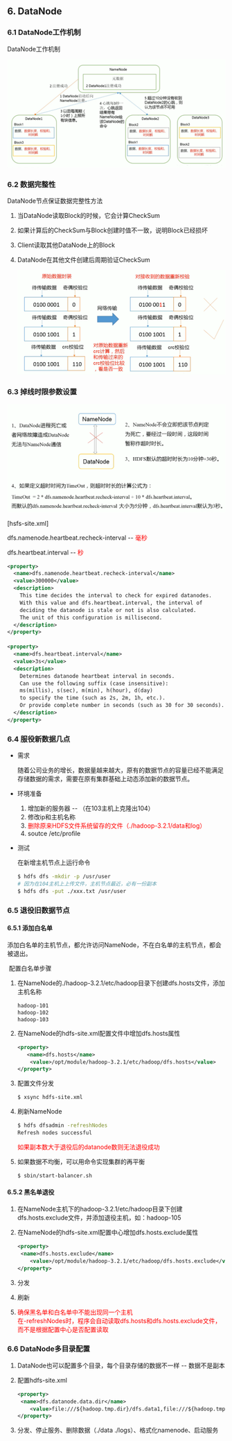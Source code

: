 ## 6. DataNode

### 6.1 DataNode工作机制

DataNode工作机制

![DataNode工作机制](./res/DataNode工作机制.png)

### 6.2 数据完整性

DataNode节点保证数据完整性方法

1. 当DataNode读取Block的时候，它会计算CheckSum

2. 如果计算后的CheckSum与Block创建时值不一致，说明Block已经损坏

3. Client读取其他DataNode上的Block

4. DataNode在其他文件创建后周期验证CheckSum

   ![数据完整性](./res/数据完整性.png)

### 6.3 掉线时限参数设置

 ![DataNode掉线时限参数设置](./res/DataNode掉线时限参数设置.png)

[hsfs-site.xml] 

dfs.namenode.heartbeat.recheck-interval -- <font color="red">毫秒</font>

dfs.heartbeat.interval -- <font color="red">秒</font>

```xml
<property>
  <name>dfs.namenode.heartbeat.recheck-interval</name>
  <value>300000</value>
  <description>
    This time decides the interval to check for expired datanodes.
    With this value and dfs.heartbeat.interval, the interval of
    deciding the datanode is stale or not is also calculated.
    The unit of this configuration is millisecond.
  </description>
</property>

<property>
  <name>dfs.heartbeat.interval</name>
  <value>3s</value>
  <description>
    Determines datanode heartbeat interval in seconds.
    Can use the following suffix (case insensitive):
    ms(millis), s(sec), m(min), h(hour), d(day)
    to specify the time (such as 2s, 2m, 1h, etc.).
    Or provide complete number in seconds (such as 30 for 30 seconds).
  </description>
</property>
```

### 6.4 服役新数据几点

- 需求

  随着公司业务的增长，数据量越来越大，原有的数据节点的容量已经不能满足存储数据的需求，需要在原有集群基础上动态添加新的数据节点。

- 环境准备
  1. 增加新的服务器 -- （在103主机上克隆出104）
  2. 修改ip和主机名称
  3. <font color="red">删除原来HDFS文件系统留存的文件（./hadoop-3.2.1/data和log）</font>
  4. soutce /etc/profile

- 测试

  在新增主机节点上运行命令

  ```bash
  $ hdfs dfs -mkdir -p /usr/user
  # 因为在104主机上上传文件，主机节点最近，必有一份副本
  $ hdfs dfs -put ./xxx.txt /usr/user
  
  ```

### 6.5 退役旧数据节点

#### 6.5.1 添加白名单

​	添加白名单的主机节点，都允许访问NameNode，不在白名单的主机节点，都会被退出。

​	配置白名单步骤

  1. 在NameNode的./hadoop-3.2.1/etc/hadoop目录下创建dfs.hosts文件，添加主机名称

     ```hsots
     hadoop-101
     hadoop-102
     hadoop-103
     ```

  2. 在NameNode的hdfs-site.xml配置文件中增加dfs.hosts属性

     ```xml
     <property>
     	<name>dfs.hosts</name>
         <value>/opt/module/hadoop-3.2.1/etc/hadoop/dfs.hosts</value>
     </property>
     ```

  3. 配置文件分发

     ```bash
     $ xsync hdfs-site.xml
     ```

  4. 刷新NameNode

     ```bash
     $ hdfs dfsadmin -refreshNodes
     Refresh nodes successful
     ```

     <font color="red">如果副本数大于退役后的datanode数则无法退役成功</font>

  5. 如果数据不均衡，可以用命令实现集群的再平衡

     ```bash
     $ sbin/start-balancer.sh
     ```

#### 6.5.2 黑名单退役

1. 在NameNode主机下的hadoop-3.2.1/etc/hadoop目录下创建dfs.hosts.exclude文件，并添加退役主机，如：hadoop-105

2. 在NameNode的hdfs-site.xml配置中心增加dfs.hosts.exclude属性

   ```xml
   <property>
   	<name>dfs.hosts.exclude</name>
       <value>/opt/module/hadoop-3.2.1/etc/hadoop/dfs.hosts.exclude</value>
   </property>
   ```

3. 分发

4. 刷新

5. <font color="red">确保黑名单和白名单中不能出现同一个主机<br>在-refreshNodes时，程序会自动读取dfs.hosts和dfs.hosts.exclude文件，而不是根据配置中心是否配置读取</font>

### 6.6 DataNode多目录配置

1. DataNode也可以配置多个目录，每个目录存储的数据不一样 -- 数据不是副本

2. 配置hdfs-site.xml

   ```xml
   <property>
   	<name>dfs.datanode.data.dir</name>
       <value>file:///${hadoop.tmp.dir}/dfs.data1,file:///${hadoop.tmp.dir}/dfs.data2</value>
   </property>
   ```

3. 分发、停止服务、删除数据（./data ./logs）、格式化namenode、启动服务